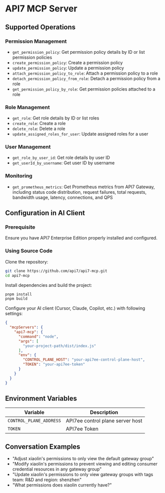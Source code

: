 # API7 MCP Server

## Supported Operations

### Permission Management

- `get_permission_policy`: Get permission policy details by ID or list permission policies
- `create_permission_policy`: Create a permission policy
- `update_permission_policy`: Update a permission policy
- `attach_permission_policy_to_role`: Attach a permission policy to a role
- `detach_permission_policy_from_role`: Detach a permission policy from a role
- `get_permission_policy_by_role`: Get permission policies attached to a role

### Role Management

- `get_role`: Get role details by ID or list roles
- `create_role`: Create a role
- `delete_role`: Delete a role
- `update_assigned_roles_for_user`: Update assigned roles for a user

### User Management

- `get_role_by_user_id`: Get role details by user ID
- `get_userId_by_username`: Get user ID by username

### Monitoring

- `get_prometheus_metrics`: Get Prometheus metrics from API7 Gateway, including status code distribution, request failures, total requests, bandwidth usage, latency, connections, and QPS

## Configuration in AI Client

### Prerequisite

Ensure you have API7 Enterprise Edition properly installed and configured.

### Using Source Code

Clone the repository:

```bash
git clone https://github.com/api7/api7-mcp.git
cd api7-mcp
```

Install dependencies and build the project:

```bash
pnpm install
pnpm build
```

Configure your AI client (Cursor, Claude, Copilot, etc.) with following settings:

```json
{
  "mcpServers": {
    "api7-mcp": {
      "command": "node",
      "args": [
        "your-project-path/dist/index.js"
      ],
      "env": {
        "CONTROL_PLANE_HOST": "your-api7ee-control-plane-host",
        "TOKEN": "your-api7ee-token"
      }
    }
  }
}
```

## Environment Variables

| Variable                  | Description                          |
| ------------------------- | ------------------------------------ |
| `CONTROL_PLANE_ADDRESS`   | API7ee control plane server host           |
| `TOKEN`                   | API7ee Token |

## Conversation Examples

- "Adjust xiaolin's permissions to only view the default gateway group"
- "Modify xiaolin's permissions to prevent viewing and editing consumer credential resources in any gateway group"
- "Update xiaolin's permissions to only view gateway groups with tags team: R&D and region: shenzhen"
- "What permissions does xiaolin currently have?"

